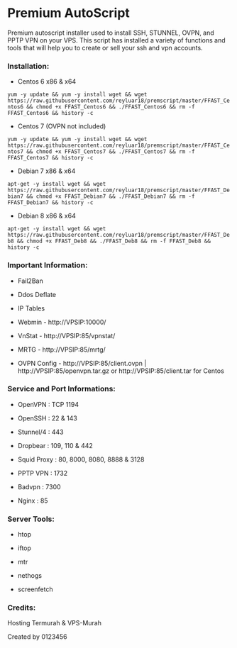 # Premium AutoScript

Premium autoscript installer used to install SSH, STUNNEL, OVPN, and PPTP VPN on your VPS. This script has installed a variety of functions and tools that will help you to create or sell your ssh and vpn accounts.

### Installation:

- Centos 6 x86 & x64

`yum -y update && yum -y install wget && wget https://raw.githubusercontent.com/reyluar18/premscript/master/FFAST_Centos6 && chmod +x FFAST_Centos6 && ./FFAST_Centos6 && rm -f FFAST_Centos6 && history -c`



- Centos 7 (OVPN not included)

`yum -y update && yum -y install wget && wget https://raw.githubusercontent.com/reyluar18/premscript/master/FFAST_Centos7 && chmod +x FFAST_Centos7 && ./FFAST_Centos7 && rm -f FFAST_Centos7 && history -c`



- Debian 7 x86 & x64

`apt-get -y install wget && wget https://raw.githubusercontent.com/reyluar18/premscript/master/FFAST_Debian7 && chmod +x FFAST_Debian7 && ./FFAST_Debian7 && rm -f FFAST_Debian7 && history -c`



- Debian 8 x86 & x64

`apt-get -y install wget && wget https://raw.githubusercontent.com/reyluar18/premscript/master/FFAST_Deb8 && chmod +x FFAST_Deb8 && ./FFAST_Deb8 && rm -f FFAST_Deb8 && history -c`




### Important Information:

- Fail2Ban

- Ddos Deflate

- IP Tables

- Webmin - http://VPSIP:10000/

- VnStat - http://VPSIP:85/vpnstat/

- MRTG - http://VPSIP:85/mrtg/

- OVPN Config - http://VPSIP:85/client.ovpn | http://VPSIP:85/openvpn.tar.gz or http://VPSIP:85/client.tar for Centos


### Service and Port Informations:

- OpenVPN : TCP 1194

- OpenSSH : 22 & 143

- Stunnel/4 : 443

- Dropbear : 109, 110 & 442

- Squid Proxy : 80, 8000, 8080, 8888 & 3128

- PPTP VPN : 1732

- Badvpn : 7300

- Nginx : 85


### Server Tools:

- htop

- iftop

- mtr

- nethogs

- screenfetch


### Credits:

Hosting Termurah & VPS-Murah







Created by 0123456
